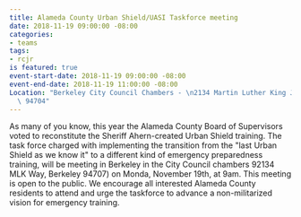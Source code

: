 ```yaml
---
title: Alameda County Urban Shield/UASI Taskforce meeting
date: 2018-11-19 09:00:00 -08:00
categories:
- teams
tags:
- rcjr
is featured: true
event-start-date: 2018-11-19 09:00:00 -08:00
event-end-date: 2018-11-19 11:00:00 -08:00
Location: "Berkeley City Council Chambers - \n2134 Martin Luther King Jr. Way, Berkeley
  \ 94704"
---
```


As many of you know, this year the Alameda County Board of Supervisors voted to reconstitute the Sheriff Ahern-created Urban Shield training.
The task force charged with implementing the transition from the "last Urban Shield as we know it" to a different kind of emergency preparedness training, will be meeting in Berkeley in the City Council chambers 92134 MLK Way, Berkeley 94707) on Monda, November 19th, at 9am.
This meeting is open to the public. We encourage all interested Alameda County residents to attend and urge the taskforce to advance a non-militarized vision for emergency training.

[](https://bit.ly/2JXOF01)